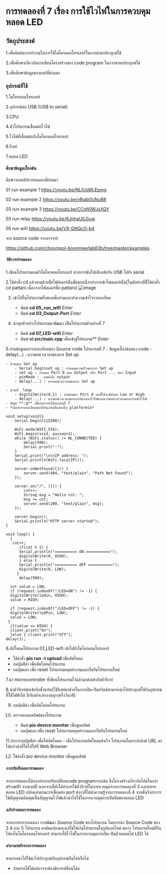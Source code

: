 # การทดลองที่ 7 เรื่อง การใช้ไวไฟในการควบคุมหลอด LED
## วัตถุประสงค์

1.เพื่อคิดค้นการทำงานในการใช้ไมโครคอลโทรเลอร์ในการนำมาประยุกต์ใช้

2.เพื่อศึกษาเกี่ยวกับการเขียนโครงสร้างของ code program ในการนำมาประยุกต์ใช้

3.เพื่อศึกษาข้อมูลของแลปที่ผ่านมา

### อุปกรณ์ที่ใช้

1.ไมโทรคอนโทรเลอร์

2.อุปกรณ์ต่อ USB (USB to serial)

3.CPU

4.ตัวโปรแกรมเชื่อมต่อไวไฟ

5.ไวไฟที่เชื่อมต่อกับไมโครคอลโทรเลอร์

6.รีเลย์

7.หลอด LED

#### ศึกษาข้อมูลเบื้องต้น
ศึกษาจากคลิปการทดลองที่ผ่านมา 

01 run example 1 https://youtu.be/NLIUsWLEpmg

02 run example 2 https://youtu.be/yBjab0UNuB8

03 run example 3 https://youtu.be/CCnN1WJsXQY

03 run relay https://youtu.be/6JnhaUILGuw

05 run wifi https://youtu.be/VX-QNQcO-b4

จาก source code จากอาจารย์

https://github.com/choompol-boonmee/lab63b/tree/master/examples


##### วิธีการทำทดลอง

1.เขียนโปรแกรมบนตัวไมโครคอลโทรเลอร์ ด้วยการนับไปเสียงเข้ากับ USB ไปยัง serial

2.ใช้คำสั่ง cd แล้วตามด้วยชื่อโฟล์เดอร์นั้นขั้นตอนนี้จะทำการเข้าโฟลเดอร์นั้น(ในตัอย่างที่นี่้ใช้คำสั่ง cd pattani เนื่องจากโฟลเดอร์ชื่อ pattani)
   ![image](https://user-images.githubusercontent.com/80880126/113139135-e7dd2180-9250-11eb-8a08-b60a4fa8d268.png)

3. เข้าไปในโปรแกรมทั้งสองเพื่ออ่านและทำความเข้าใจรายละเอียด
	- พิมพ์ **cd 05_run_wifi** *Enter*
	- พิมพ์ **cd 03_Output-Port** *Enter*
	
4. นำทุกตัวอย่างโปรแกรมมาพัฒนา  เป็นโปรแกรมตัวอย่างที่ 7 
	- พิมพ์ **cd 07_LED-wifi** *Enter*
	- พิมพ์ **vi src/main.cpp** เพื่อเข้าสู่โปรแกรม** *Enter*

5.อ่านข้อมูลและรายละเอียดของ Source code โปรแกรมที่ 7
        - ข้อมูลเบื้องต้นของ code
		- delay(...) : ความหน่วงเวลาของการ Set up

	- ส่วนของ Set up
		- Serial.beginset up : กำหนดความเร็วของการ Set up 
		- set up : กำหนด Port 0 ของ Output หรือ Port ... ของ Input
		- pinMode :  แสดงถึง output
		- delay(...) : ความหน่วงเวลาของการ Set up

	- ส่วนที่  loop
		- digitalWrite(0,1) : อ่านค่าของ Port 0 ผลที่ได้จะมีค่าแค่ Low or High
		- delay(...) : ความหน่วงเวลาของการสแกนหาไวไฟและความหน่วงเวลาของการแชร์ไวไฟ
	- พิมพ์ **:q** เพื่อออกจากโปรแกรมที่ 7
	- *เนื้อหารายละเอียดของโปรแกรมที่แสดงใน platformio*
```
void setup(void){
	Serial.begin(115200);

	WiFi.mode(WIFI_STA);
	WiFi.begin(ssid, password);
	while (WiFi.status() != WL_CONNECTED) {
		delay(500);
		Serial.print(".");
	}
	Serial.print("\n\nIP address: ");
	Serial.println(WiFi.localIP());

	server.onNotFound([]() {
		server.send(404, "text/plain", "Path Not Found");
	});

	server.on("/", []() {
		cnt++;
		String msg = "Hello cnt: ";
		msg += cnt;
		server.send(200, "text/plain", msg);
	});

	server.begin();
	Serial.println("HTTP server started");
}

void loop() {
  {
   cnt++;
      if(cnt % 2) {
      Serial.println("========== ON ===========");
      digitalWrite(0, HIGH);
      } else {
      Serial.println("========== OFF ===========");
      digitalWrite(0, LOW);
     }
      delay(500);
 
  int value = LOW;
  if (request.indexOf("/LED=ON") != -1) {
  digitalWrite(ledin, HIGH);
  value = HIGH;
  
  if (request.indexOf("/LED=OFF") != -1) {
  digitalWrite(ledPin, LOW);
  value = LOW;
 }
  if(value == HIGH) { 
  client.print("On");
  }else { client.print("Off");
delay(1);

```
6.อัปโหลดโปรแกรม 07_LED-wifi เข้าไปยังไมโครคอนโทรเลอร์
 - ใช้คำสั่ง **pio run -t upload** เพื่ออัพโหลด
 - กดปุ่มสีดำ เพื่ออัพโหลดโปรแกรม
 - กดปุ่มแดง เพื่อ reset โปรแกรมหยุดทำงานและเริ่มรันโปรแกรมใหม่

7.นำ microcontroller ที่เขียนโปรแกรมไว้แล้วมาต่อเข้ากับตัวรีเรย์

8.นำตัวรีเรย์ต่อเข้ากับขั้วชาร์ต(ใช้รีเลย์มาช่วยในการเปิด-ปิดสวิตซ์สามารถนำไปประยุกต์ใช้กับอุปกรณ์ที่ใช้ไฟฟ้าได้ ซึ่งรีเลย์จะทำงานทุกๆครึ่งวินาที)

9. กดปุ่มสีดำ เพื่ออัพโหลดโปรแกรม

10. ตรวจสอบผลลัพธ์ของโปรแกรม    
      - พิมพ์ **pio device monitor** เพื่อดูผลลัพธ์
      - กดปุ่มแดง เพื่อ reset โปรแกรมหยุดทำงานและเริ่มรันโปรแกรมใหม่

11.ทำการกดปุ่มสีดำ เพื่อให้อัพโหลด
      - เมื่อโปรแกรมอัพโหลดสำเร็จ โปรแกรมโดยจะส่งลิงค์ URL มาให้แล้วนำที่ได้ไปใส่ที่ Web Browser

12. ใช้คำสั่ง  pio device monitor เพื่อดูผลลัพธ์
      
##### การบันทึกผลการทดลอง
จากการทดลองได้ลองทำการปรับเปลี่ยนcode programจากเดิม  ซึ่งโครงสร้างเกี่ยวกับโค้ดในการสร้างwifi จากแลป5 นอกจากนี้ยังได้ทำการใช้ตัวรีเรย์ในการควบคุมจากการทดลองที่ 3 และแทรกหลอด LED เปล่งแสงผ่านการเชื่อมต่อ port ต่างๆที่ได้นำความรู้จากการทดลองที่ 4 จากนั้นจึงทำการใช้สัญญาณอินพุตเป็นสัญญาณไวไฟแล้วนำไปใช้ในการควบคุมการเปิดปิดของหลอด LED
##### อภิปรายผลการทดลอง
จากการทำการทดลอง การพัฒนา Source Code ของโปรแกรม โดยการนำ Source Code ของ 3 4 และ 5 โปรแกรม มาดัดแปลงและแก้ไขให้เกิดโปรแกรมในรูปแบบใหม่ พบว่า โปรแกรมใหม่ที่รันใส่ลงในไมโครคอนโทรเลอร์ สามารถใช้ไวไฟในการควบคุมการเปิด-ปิดตัวหลอดไฟ LED ได้
##### คำถามหลังจากการทดลอง
สามารถนำไปใช้นำไปประยุกต์กับอุปกรณ์อืนได้หรือไม่
 - สามารถใช้ได้แต่อาจจะต้องมีการเปลี่ยนโค้ด
